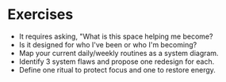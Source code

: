 # Exercises

- It requires asking, "What is this space helping me become?
- Is it designed for who I've been or who I'm becoming?
- Map your current daily/weekly routines as a system diagram.
- Identify 3 system flaws and propose one redesign for each.
- Define one ritual to protect focus and one to restore energy.
